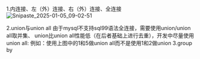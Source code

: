 1.内连接、左（外）连接、右（外）连接、全连接
![Snipaste_2025-01-05_09-02-51](https://github.com/user-attachments/assets/41f67232-362c-4198-ba5b-ef53f3e8fe7c)

2.union与union all
由于mysql不支持sql99语法全连接，需要使用union/union all取并集、
union比union all性能低（在后者基础上进行去重），开发中尽量使用union all:
例如：使用上图中的1和5做union all而不是使用1和2做union
3.group by